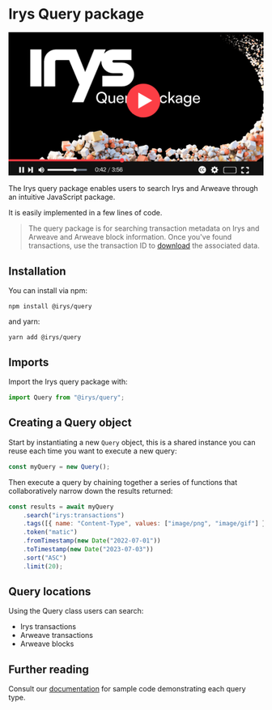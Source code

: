 # Irys Query package
[![Irys query package](./assets/query-package-yt-image.png?raw=true)](https://youtu.be/B9sPmqVAxoE)

The Irys query package enables users to search Irys and Arweave through an intuitive JavaScript package.

It is easily implemented in a few lines of code.	

>The query package is for searching transaction metadata on Irys and Arweave and Arweave block information. Once you've found transactions, use the transaction ID to [download](http://docs.irys.xyz/developer-docs/downloading) the associated data.

## Installation

You can install via npm:

```console
npm install @irys/query
```

and yarn:

```console
yarn add @irys/query
```

## Imports

Import the Irys query package with:

```js
import Query from "@irys/query";
```

## Creating a Query object

Start by instantiating a new `Query` object, this is a shared instance you can reuse each time you want to execute a new query:

```js
const myQuery = new Query();
```

Then execute a query by chaining together a series of functions that collaboratively narrow down the results returned:

```js
const results = await myQuery
	.search("irys:transactions")
	.tags([{ name: "Content-Type", values: ["image/png", "image/gif"] }])
	.token("matic")
	.fromTimestamp(new Date("2022-07-01"))
	.toTimestamp(new Date("2023-07-03"))
	.sort("ASC")
	.limit(20);
```

## Query locations

Using the Query class users can search:

- Irys transactions
- Arweave transactions
- Arweave blocks

## Further reading

Consult our [documentation](http://docs.irys.xyz/developer-docs/querying/query-package#imports) for sample code demonstrating each query type. 

